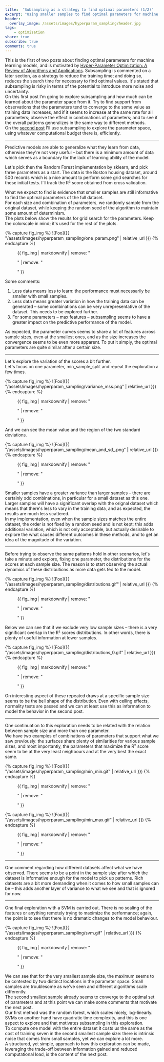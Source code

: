 ```yaml
---
title:  "Subsampling as a strategy to find optimal parameters (1/2)"
excerpt: "Using smaller samples to find optimal parameters for machine learning models"
header:
  overlay_image: /assets/images/hyperparam_sampling/header.jpg 
tags:
    - optimization 
share: true
subscribe: true
comments: true
--- 
```


This is the first of two posts about finding optimal parameters for machine learning models, and is motivated by [Hyper-Parameter Optimization: A Review of Algorithms and Applications](https://arxiv.org/abs/2003.05689). Subsampling is commented on a later section, as a strategy to reduce the training time; and doing so, reduces the search time for necessary to find optimal values. It's stated that subsampling is risky in terms of the potential to introduce more noise and uncertainty.   
On this first post I'm going to explore subsampling and how much can be learned about the parameter space from it. Try to find support from observations that the parameters tend to converge to the some value as training data increases, and if it seems to increase at the same rate for all parameters; observe the effect in combinations of parameters; and to see if the overall patterns generalizes in the same way to different methods.  
On the [second post](https://www.testingbranch.com/optimization_sample_fusion/) I'll use subsampling to explore the parameter space, using whatever computational budget there is, efficiently.

___
  
Predictive models are able to generalize what they learn from data, otherwise they're not very useful – but there is a minimum amount of data which serves as a boundary for the lack of learning ability of the model.  

Let's pick then the Random Forest implementation by sklearn, and pick three parameters as a start. The data is the Boston housing dataset, around 500 records which is a nice amount to perform some grid searches for these initial tests. I'll track the R² score obtained from cross validation.  

What we expect to find is evidence that smaller samples are still informative to find the optimal parameters of the full dataset.  
For each size and combination of parameters, we randomly sample from the original dataset, while keeping the random seed of the algorithm to maintain some amount of determinism.  
The plots below show the results for grid search for the parameters. Keep the colorscale in mind; it's used for the rest of the plots.  

{% capture fig_img %}
![Foo]({{ "/assets/images/hyperparam_sampling/one_param.png" | relative_url }})
{% endcapture %}
<figure>
  {{ fig_img | markdownify | remove: "<p>" | remove: "</p>" }} 
</figure>

Some comments:  
1. Less data means less to learn: the performance must necessarily be smaller with small samples.  
2. Less data means greater variation in how the training data can be generated – some combinations can be very unrepresentative of the dataset. This needs to be explored further.  
3. For some parameters – max features – subsampling seems to have a greater impact on the predictive performance of the model.  

As expected, the parameter curves seems to share a lot of features across sample sizes, even at the smallest ones, and as the size increases the convergence seems to be even more apparent. To put it simply, the optimal parameters are quite similar after a certain size.  

___

Let's explore the variation of the scores a bit further.  
Let's focus on one parameter, min_sample_split and repeat the exploration a few times.  

{% capture fig_img %}
![Foo]({{ "/assets/images/hyperparam_sampling/variance_mss.png" | relative_url }})
{% endcapture %}
<figure>
  {{ fig_img | markdownify | remove: "<p>" | remove: "</p>" }} 
</figure>  

And we can see the mean value and the region of the two standard deviations.  

{% capture fig_img %}
![Foo]({{ "/assets/images/hyperparam_sampling/mean_and_sd_.png" | relative_url }})
{% endcapture %}
<figure>
  {{ fig_img | markdownify | remove: "<p>" | remove: "</p>" }} 
</figure>

Smaller samples have a greater variance than larger samples – there are certainly odd combinations, in particular for a small dataset as this one.  
Larger samples will have a significant overlap with the orignal dataset which means that there's less to vary in the training data, and as expected, the results are much less scattered.  
In my implementation, even when the sample sizes matches the entire dataset, the order is not fixed by a random seed and is not kept; this adds additional variation, which is not only acceptable, but actually desirable to explore the what causes different outcomes in these methods, and to get an idea of the magnitude of the variation.  

___

Before trying to observe the same patterns hold in other scenarios, let's take a minute and explore, fixing one parameter, the distributions for the scores at each sample size. The reason is to start observing the actual dynamics of these distributions as more data gets fed to the model.  
 
{% capture fig_img %}
![Foo]({{ "/assets/images/hyperparam_sampling/distributions.gif" | relative_url }})
{% endcapture %}
<figure>
  {{ fig_img | markdownify | remove: "<p>" | remove: "</p>" }} 
</figure>

Below we can see that if we exclude very low sample sizes – there is a very significant overlap in the R² scores distributions. In other words, there is plenty of useful information at lower samples.   

{% capture fig_img %}
![Foo]({{ "/assets/images/hyperparam_sampling/distributions_0.gif" | relative_url }})
{% endcapture %}
<figure>
  {{ fig_img | markdownify | remove: "<p>" | remove: "</p>" }} 
</figure>

On interesting aspect of these repeated draws at a specific sample size seems to be the bell shape of the distribution. Even with ceiling effects, normality tests are passed and we can at least use this as information to model the behavior in the second post.  

___

One continuation to this exploration needs to be related with the relation between sample size and more than one parameter.   
We have two examples of combinations of parameters that support what we saw previously: the surfaces share plenty of similarities for various sample sizes, and most importantly, the parameters that maximize the R² score seem to be at the very least neighbours and at the very best the exact same.  

{% capture fig_img %}
![Foo]({{ "/assets/images/hyperparam_sampling/min_min.gif" | relative_url }})
{% endcapture %}
<figure>
  {{ fig_img | markdownify | remove: "<p>" | remove: "</p>" }} 
</figure>

{% capture fig_img %}
![Foo]({{ "/assets/images/hyperparam_sampling/min_max.gif" | relative_url }})
{% endcapture %}
<figure>
  {{ fig_img | markdownify | remove: "<p>" | remove: "</p>" }} 
</figure>
 
___

One comment regarding how different datasets affect what we have observed. There seems to be a point in the sample size after which the dataset is informative enough for the model to pick up patterns. Rich datasets are a bit more demanding when it comes to how small samples can be – this adds another layer of variance to what we see and that is ignored for now.  

___

One final exploration with a SVM is carried out. There is no scaling of the features or anything remotely trying to maximize the performance; again, the point is to see that there is no dramatic changes to the model behaviour.  

{% capture fig_img %}
![Foo]({{ "/assets/images/hyperparam_sampling/svm.gif" | relative_url }})
{% endcapture %}
<figure>
  {{ fig_img | markdownify | remove: "<p>" | remove: "</p>" }} 
</figure>

We can see that for the very smallest sample size, the maximum seems to be contested by two distinct locations in the parameter space. Small samples are troublesome as we've seen and different algorithms scale differently.  
The second smallest sample already seems to converge to the optimal set of parameters and at this point we can make some comments that motivate the next post.  
Our first method was the random forest, which scales nicely, log-linearly. SVMs on another hand have quadratic time complexity, and this is one aspect to explore and that motivates subsampling in this exploration.  
To compute one model with the entire dataset it costs us the same as the cost of training seven in the second smallest sample size: there is intrinsic noise that comes from small samples, yet we can explore a lot more.     
A structured, yet simple, approach to how this exploration can be made, leveraging the trade-off between information gained and reduced computational load, is the content of the next post.  
